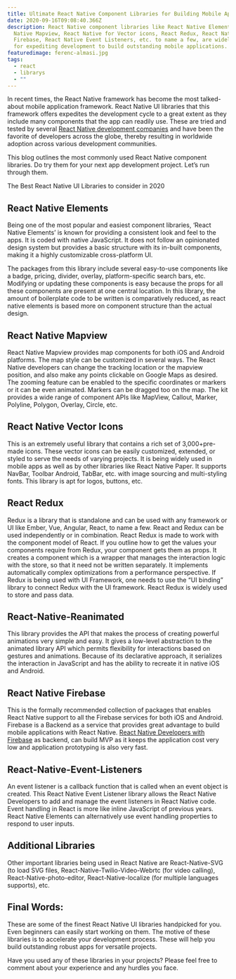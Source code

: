 ```yaml
---
title: Ultimate React Native Component Libraries for Building Mobile Apps!
date: 2020-09-16T09:08:40.366Z
description: React Native component libraries like React Native Elements, React
  Native Mapview, React Native for Vector icons, React Redux, React Native
  Firebase, React Native Event Listeners, etc. to name a few, are widely used
  for expediting development to build outstanding mobile applications.
featuredimage: ferenc-almasi.jpg
tags:
  - react
  - librarys
  - ""
---
```

In recent times, the React Native framework has become the most talked-about mobile application framework. React Native UI libraries that this framework offers expedites the development cycle to a great extent as they include many components that the app can readily use. These are tried and tested by several [React Native development companies](https://www.biz4solutions.com/react-native-development-company/) and have been the favorite of developers across the globe, thereby resulting in worldwide adoption across various development communities.

This blog outlines the most commonly used React Native component libraries. Do try them for your next app development project. Let’s run through them.

The Best React Native UI Libraries to consider in 2020

## React Native Elements

Being one of the most popular and easiest component libraries, ‘React Native Elements’ is known for providing a consistent look and feel to the apps. It is coded with native JavaScript. It does not follow an opinionated design system but provides a basic structure with its in-built components, making it a highly customizable cross-platform UI.

The packages from this library include several easy-to-use components like a badge, pricing, divider, overlay, platform-specific search bars, etc. Modifying or updating these components is easy because the props for all these components are present at one central location. In this library, the amount of boilerplate code to be written is comparatively reduced, as react native elements is based more on component structure than the actual design.

## React Native Mapview

React Native Mapview provides map components for both iOS and Android platforms. The map style can be customized in several ways. The React Native developers can change the tracking location or the mapview position, and also make any points clickable on Google Maps as desired. The zooming feature can be enabled to the specific coordinates or markers or it can be even animated. Markers can be dragged too on the map. The kit provides a wide range of component APIs like MapView, Callout, Marker, Polyline, Polygon, Overlay, Circle, etc.

## React Native Vector Icons

This is an extremely useful library that contains a rich set of 3,000+pre-made icons. These vector icons can be easily customized, extended, or styled to serve the needs of varying projects. It is being widely used in mobile apps as well as by other libraries like React Native Paper. It supports NavBar, Toolbar Android, TabBar, etc. with image sourcing and multi-styling fonts. This library is apt for logos, buttons, etc.

## React Redux

Redux is a library that is standalone and can be used with any framework or UI like Ember, Vue, Angular, React, to name a few. React and Redux can be used independently or in combination. React Redux is made to work with the component model of React. If you outline how to get the values your components require from Redux, your component gets them as props. It creates a component which is a wrapper that manages the interaction logic with the store, so that it need not be written separately. It implements automatically complex optimizations from a performance perspective. If Redux is being used with UI Framework, one needs to use the “UI binding” library to connect Redux with the UI framework. React Redux is widely used to store and pass data.

## React-Native-Reanimated

This library provides the API that makes the process of creating powerful animations very simple and easy. It gives a low-level abstraction to the animated library API which permits flexibility for interactions based on gestures and animations. Because of its declarative approach, it serializes the interaction in JavaScript and has the ability to recreate it in native iOS and Android.

## React Native Firebase

This is the formally recommended collection of packages that enables React Native support to all the Firebase services for both iOS and Android. Firebase is a Backend as a service that provides great advantage to build mobile applications with React Native. [React Native Developers with Firebase](https://www.biz4solutions.com/blog/how-to-migrate-chat-applications-from-layer-to-firebase/) as backend, can build MVP as it keeps the application cost very low and application prototyping is also very fast.

## React-Native-Event-Listeners

An event listener is a callback function that is called when an event object is created. This React Native Event Listener library allows the React Native Developers to add and manage the event listeners in React Native code. Event handling in React is more like inline JavaScript of previous years. React Native Elements can alternatively use event handling properties to respond to user inputs.

## Additional Libraries

Other important libraries being used in React Native are React-Native-SVG (to load SVG files, React-Native-Twilio-Video-Webrtc (for video calling), React-Native-photo-editor, React-Native-localize (for multiple languages supports), etc.

## Final Words:

These are some of the finest React Native UI libraries handpicked for you. Even beginners can easily start working on them. The motive of these libraries is to accelerate your development process. These will help you build outstanding robust apps for versatile projects.

Have you used any of these libraries in your projects? Please feel free to comment about your experience and any hurdles you face.